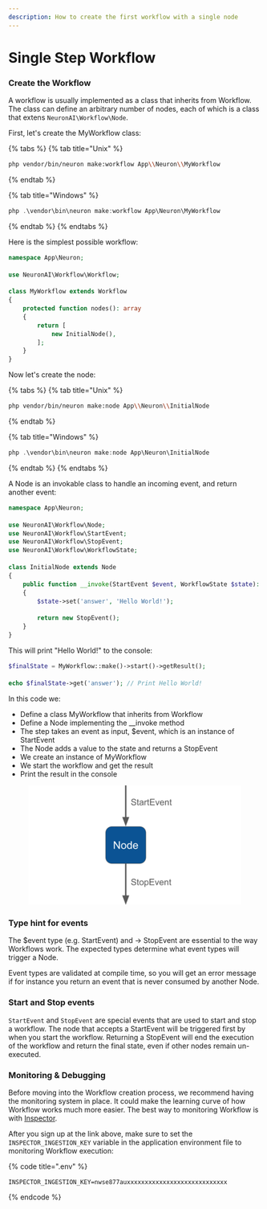 ```yaml
---
description: How to create the first workflow with a single node
---
```


# Single Step Workflow

### Create the Workflow

A workflow is usually implemented as a class that inherits from Workflow. The class can define an arbitrary number of nodes, each of which is a class that extens `NeuronAI\Workflow\Node`.

First, let's create the MyWorkflow class:

{% tabs %}
{% tab title="Unix" %}
```bash
php vendor/bin/neuron make:workflow App\\Neuron\\MyWorkflow
```
{% endtab %}

{% tab title="Windows" %}
```powershell
php .\vendor\bin\neuron make:workflow App\Neuron\MyWorkflow
```
{% endtab %}
{% endtabs %}

Here is the simplest possible workflow:

```php
namespace App\Neuron;

use NeuronAI\Workflow\Workflow;

class MyWorkflow extends Workflow
{
    protected function nodes(): array
    {
        return [
            new InitialNode(),
        ];
    }
}
```

Now let's create the node:

{% tabs %}
{% tab title="Unix" %}
```bash
php vendor/bin/neuron make:node App\\Neuron\\InitialNode
```
{% endtab %}

{% tab title="Windows" %}
```powershell
php .\vendor\bin\neuron make:node App\Neuron\InitialNode
```
{% endtab %}
{% endtabs %}

A Node is an invokable class to handle an incoming event, and return another event:

```php
namespace App\Neuron;

use NeuronAI\Workflow\Node;
use NeuronAI\Workflow\StartEvent;
use NeuronAI\Workflow\StopEvent;
use NeuronAI\Workflow\WorkflowState;

class InitialNode extends Node
{
    public function __invoke(StartEvent $event, WorkflowState $state): StopEvent
    {
        $state->set('answer', 'Hello World!');
        
        return new StopEvent();
    }
}
```

This will print "Hello World!" to the console:

```php
$finalState = MyWorkflow::make()->start()->getResult();

echo $finalState->get('answer'); // Print Hello World!
```

In this code we:

* Define a class MyWorkflow that inherits from Workflow
* Define a Node implementing the \_\_invoke method
* The step takes an event as input, $event, which is an instance of StartEvent
* The Node adds a value to the state and returns a StopEvent
* We create an instance of MyWorkflow&#x20;
* We start the workflow and get the result
* Print the result in the console

<figure><img src="../.gitbook/assets/workflow-single-step.png" alt=""><figcaption></figcaption></figure>

### Type hint for events

The $event type (e.g. StartEvent) and -> StopEvent are essential to the way Workflows work. The expected types determine what event types will trigger a Node.

Event types are validated at compile time, so you will get an error message if for instance you return an event that is never consumed by another Node.

### Start and Stop events&#xD;

`StartEvent` and `StopEvent` are special events that are used to start and stop a workflow. The node that accepts a StartEvent will be triggered first by when you start the workflow. Returning a StopEvent will end the execution of the workflow and return the final state, even if other nodes remain un-executed.

### Monitoring & Debugging

Before moving into the Workflow creation process, we recommend having the monitoring system in place. It could make the learning curve of how Workflow works much more easier. The best way to monitoring Workflow is with [Inspector](https://inspector.dev/).

After you sign up at the link above, make sure to set the `INSPECTOR_INGESTION_KEY` variable in the application environment file to monitoring Workflow execution:

{% code title=".env" %}
```
INSPECTOR_INGESTION_KEY=nwse877auxxxxxxxxxxxxxxxxxxxxxxxxxxxx
```
{% endcode %}
